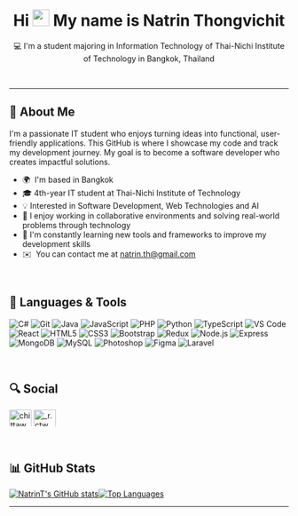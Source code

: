 <div align="center">

Hi <img src="https://user-images.githubusercontent.com/18350557/176309783-0785949b-9127-417c-8b55-ab5a4333674e.gif" width="30px"/> My name is Natrin Thongvichit
==========================================================================================================================================
💻 I'm a student majoring in Information Technology of Thai-Nichi Institute of Technology in Bangkok, Thailand

</div>
<br>
<hr>

## 🧠 About Me

I'm a passionate IT student who enjoys turning ideas into functional, user-friendly applications.
This GitHub is where I showcase my code and track my development journey.
My goal is to become a software developer who creates impactful solutions.

*   🌍  I'm based in Bangkok
*   🎓  4th-year IT student at Thai-Nichi Institute of Technology
*   💡  Interested in Software Development, Web Technologies and AI
*   🤝  I enjoy working in collaborative environments and solving real-world problems through technology
*   🌱  I'm constantly learning new tools and frameworks to improve my development skills  
*   ✉️  You can contact me at [natrin.th@gmail.com](mailto:natrin.th@gmail.com)

<br>

## 🚀 Languages & Tools

![C#](https://img.shields.io/badge/C%23-68217A?style=for-the-badge&logo=csharp&logoColor=white)
![Git](https://img.shields.io/badge/Git-F05032?style=for-the-badge&logo=git&logoColor=white)
![Java](https://img.shields.io/badge/Java-ED8B00?style=for-the-badge&logo=java&logoColor=white)
![JavaScript](https://img.shields.io/badge/JavaScript-F7DF1E?style=for-the-badge&logo=javascript&logoColor=black)
![PHP](https://img.shields.io/badge/PHP-777BB4?style=for-the-badge&logo=php&logoColor=white)
![Python](https://img.shields.io/badge/Python-3776AB?style=for-the-badge&logo=python&logoColor=white)
![TypeScript](https://img.shields.io/badge/TypeScript-3178C6?style=for-the-badge&logo=typescript&logoColor=white)
![VS Code](https://img.shields.io/badge/VS%20Code-007ACC?style=for-the-badge&logo=visual-studio-code&logoColor=white)
![React](https://img.shields.io/badge/React-20232A?style=for-the-badge&logo=react&logoColor=61DAFB)
![HTML5](https://img.shields.io/badge/HTML5-E34F26?style=for-the-badge&logo=html5&logoColor=white)
![CSS3](https://img.shields.io/badge/CSS3-1572B6?style=for-the-badge&logo=css3&logoColor=white)
![Bootstrap](https://img.shields.io/badge/Bootstrap-563D7C?style=for-the-badge&logo=bootstrap&logoColor=white)
![Redux](https://img.shields.io/badge/Redux-764ABC?style=for-the-badge&logo=redux&logoColor=white)
![Node.js](https://img.shields.io/badge/Node.js-339933?style=for-the-badge&logo=node.js&logoColor=white)
![Express](https://img.shields.io/badge/Express.js-000000?style=for-the-badge&logo=express&logoColor=white)
![MongoDB](https://img.shields.io/badge/MongoDB-4EA94B?style=for-the-badge&logo=mongodb&logoColor=white)
![MySQL](https://img.shields.io/badge/MySQL-4479A1?style=for-the-badge&logo=mysql&logoColor=white)
![Photoshop](https://img.shields.io/badge/Photoshop-31A8FF?style=for-the-badge&logo=adobephotoshop&logoColor=white)
![Figma](https://img.shields.io/badge/Figma-F24E1E?style=for-the-badge&logo=figma&logoColor=white)
![Laravel](https://img.shields.io/badge/Laravel-E74430?style=for-the-badge&logo=laravel&logoColor=white)

<br>

## 🔍 Social

<p align="left" dir="auto">
 <a href="https://fb.com/Natrin Thongvichit" rel="nofollow"><img align="center" src="https://raw.githubusercontent.com/rahuldkjain/github-profile-readme-generator/master/src/images/icons/Social/facebook.svg" alt="chittaworn khirieksathit" height="30" width="40" style="max-width: 100%; height: auto; max-height: 30px;"></a>
<a href="https://instagram.com/potter.mri" rel="nofollow"><img align="center" src="https://raw.githubusercontent.com/rahuldkjain/github-profile-readme-generator/master/src/images/icons/Social/instagram.svg" alt="_r.ctw" height="30" width="40" style="max-width: 100%; height: auto; max-height: 30px;"></a>
</p>
                    

<br>

## 📊 GitHub Stats
                    
 <a
                      href="http://www.github.com/NatrinT"><img src="https://github-readme-stats.vercel.app/api?username=NatrinT&show_icons=true&hide=&count_private=true&title_color=0891b2&text_color=ffffff&icon_color=0891b2&bg_color=1c1917&hide_border=true&show_icons=true" alt="NatrinT's GitHub stats" /></a><a href="https://github.com/NatrinT" align="left"><img src="https://github-readme-stats.vercel.app/api/top-langs/?username=NatrinT&langs_count=10&title_color=0891b2&text_color=ffffff&icon_color=0891b2&bg_color=1c1917&hide_border=true&locale=en&custom_title=Top%20%Languages" alt="Top Languages" /></a>

<hr>
